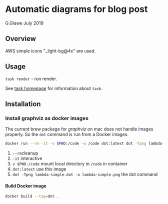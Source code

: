 # Automatic diagrams for blog post

G.Glawe July 2019

## Overview

AWS simple icons "_light-bg@4x" are used.

## Usage

`task render` - run render.

See [task homepage](https://taskfile.dev/#/) for information about `task`.

## Installation

### Install graphviz as docker images

The current brew package for *graphviz* on mac does not handle images properly. So the `dot` command is run from a Docker images.

```bash
docker run --rm -it -v $PWD:/code -w /code dot:latest dot -Tpng lambda-simple.dot -o lambda-simple.png
```

1. `--rm`cleanup
2. `-it` interactive
3. `v $PWD:/code` mount local directory in `/code` in container
4. `dot:latest` use this image
5. `dot -Tpng lambda-simple.dot -o lambda-simple.png` the dot command

#### Build Docker image

```bash
docker build --tag=dot .
```
